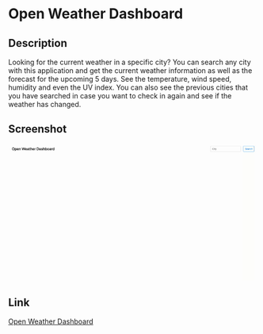 # Open Weather Dashboard

## Description
Looking for the current weather in a specific city? You can search any city with this application and get the current weather information as well as the forecast for the upcoming 5 days. See the temperature, wind speed, humidity and even the UV index. You can also see the previous cities that you have searched in case you want to check in again and see if the weather has changed.

## Screenshot
![Open Weather Dashboard](./assets/images/open-weather-dashboard-screenshot.gif)

## Link
[Open Weather Dashboard](https://tdmoore004.github.io/open-weather-dashboard/)